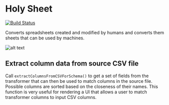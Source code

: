 # Holy Sheet

[![Build Status](https://travis-ci.org/PhinCo/holy-sheet.svg?branch=master)](https://travis-ci.org/PhinCo/holy-sheet)


Converts spreadsheets created and modified by humans and converts them sheets that can be used by machines.

![alt text](https://raw.githubusercontent.com/PhinCo/holy-sheet/master/images/holy-sheet-intro.png)


## Extract column data from source CSV file

Call `extractColumnsFromCSVForSchema()` to get a set of fields from the transformer
that can then be used to match columns in the source file. Possible columns are sorted based on the 
closeness of their names. This function is very useful for rendering a UI that allows a user
to match transformer columns to input CSV columns.
